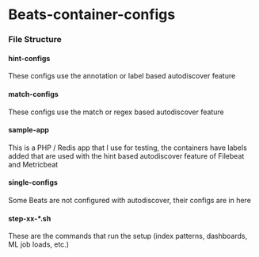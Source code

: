 # Beats-container-configs

### File Structure
#### hint-configs

These configs use the annotation or label based autodiscover feature
#### match-configs

These configs use the match or regex based autodiscover feature
#### sample-app

This is a PHP / Redis app that I use for testing, the containers have labels added that are used with the hint based autodiscover feature of Filebeat and Metricbeat

#### single-configs

Some Beats are not configured with autodiscover, their configs are in here

#### step-xx-*.sh

These are the commands that run the setup (index patterns, dashboards, ML job loads, etc.)
